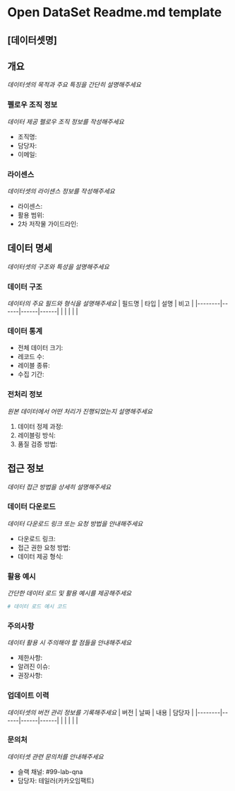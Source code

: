 # Open DataSet Readme.md template

## [데이터셋명]

## 개요
*데이터셋의 목적과 주요 특징을 간단히 설명해주세요*

### 펠로우 조직 정보
*데이터 제공 펠로우 조직 정보를 작성해주세요*
- 조직명:
- 담당자:
- 이메일:

### 라이센스
*데이터셋의 라이센스 정보를 작성해주세요*
- 라이센스:
- 활용 범위:
- 2차 저작물 가이드라인:

## 데이터 명세
*데이터셋의 구조와 특성을 설명해주세요*

### 데이터 구조
*데이터의 주요 필드와 형식을 설명해주세요*
| 필드명 | 타입 | 설명 | 비고 |
|--------|------|------|------|
|        |      |      |      |

### 데이터 통계
- 전체 데이터 크기:
- 레코드 수:
- 레이블 종류:
- 수집 기간:

### 전처리 정보
*원본 데이터에서 어떤 처리가 진행되었는지 설명해주세요*
1. 데이터 정제 과정:
2. 레이블링 방식:
3. 품질 검증 방법:

## 접근 정보
*데이터 접근 방법을 상세히 설명해주세요*

### 데이터 다운로드
*데이터 다운로드 링크 또는 요청 방법을 안내해주세요*
- 다운로드 링크:
- 접근 권한 요청 방법:
- 데이터 제공 형식:

### 활용 예시
*간단한 데이터 로드 및 활용 예시를 제공해주세요*
```python
# 데이터 로드 예시 코드
```

### 주의사항
*데이터 활용 시 주의해야 할 점들을 안내해주세요*
- 제한사항:
- 알려진 이슈:
- 권장사항:

### 업데이트 이력
*데이터셋의 버전 관리 정보를 기록해주세요*
| 버전 | 날짜 | 내용 | 담당자 |
|--------|------|------|------|
|        |      |      |      |

### 문의처
*데이터셋 관련 문의처를 안내해주세요*
- 슬랙 채널: #99-lab-qna
- 담당자: 테일러(카카오임팩트)